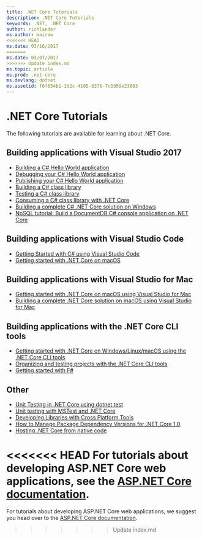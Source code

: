 ```yaml
---
title: .NET Core Tutorials
description: .NET Core Tutorials
keywords: .NET, .NET Core
author: richlander
ms.author: mairaw
<<<<<<< HEAD
ms.date: 03/16/2017
=======
ms.date: 03/07/2017
>>>>>>> Update index.md
ms.topic: article
ms.prod: .net-core
ms.devlang: dotnet
ms.assetid: f6f654b1-1d2c-4105-8376-7c1959e23803
---
```


# .NET Core Tutorials

The following tutorials are available for learning about .NET Core.

## Building applications with Visual Studio 2017

- [Building a C# Hello World application](../../csharp/getting-started/with-visual-studio.md)
- [Debugging your C# Hello World application](../../csharp/getting-started/debugging-with-visual-studio-2017.md)
- [Publishing your C# Hello World application](../../csharp/getting-started/publishing-with-visual-studio-2017.md)
- [Building a C# class library](../../csharp/getting-started/library-with-visual-studio.md)
- [Testing a C# class library](../../csharp/getting-started/testing-library-with-visual-studio.md)
- [Consuming a C# class library with .NET Core](../../csharp/getting-started/consuming-library-with-visual-studio.md)
- [Building a complete C# .NET Core solution on Windows](using-on-windows-full-solution.md)
- [NoSQL tutorial: Build a DocumentDB C# console application on .NET Core](https://docs.microsoft.com/azure/documentdb/documentdb-dotnetcore-get-started)

## Building applications with Visual Studio Code

- [Getting Started with C# using Visual Studio Code](../../csharp/getting-started/with-visual-studio-code.md)
- [Getting started with .NET Core on macOS](using-on-macos.md)

## Building applications with Visual Studio for Mac

- [Getting started with .NET Core on macOS using Visual Studio for Mac](using-on-mac-vs.md)
- [Building a complete .NET Core solution on macOS using Visual Studio for Mac](using-on-mac-vs-full-solution.md)

## Building applications with the .NET Core CLI tools

- [Getting started with .NET Core on Windows/Linux/macOS using the .NET Core CLI tools](using-with-xplat-cli.md)
- [Organizing and testing projects with the .NET Core CLI tools](testing-with-cli.md)
- [Getting started with F#](../../fsharp/tutorials/getting-started/getting-started-command-line.md)

## Other
- [Unit Testing in .NET Core using dotnet test](../testing/unit-testing-with-dotnet-test.md)
- [Unit testing with MSTest and .NET Core](../testing/unit-testing-with-mstest.md)
- [Developing Libraries with Cross Platform Tools](libraries.md)
- [How to Manage Package Dependency Versions for .NET Core 1.0](managing-package-dependency-versions.md)
- [Hosting .NET Core from native code](netcore-hosting.md)

<<<<<<< HEAD
For tutorials about developing ASP.NET Core web applications, see the [ASP.NET Core documentation](https://docs.microsoft.com/aspnet/core/).
=======
For tutorials about developing ASP.NET Core web applications, we suggest you head over to the [ASP.NET Core documentation](https://docs.microsoft.com/aspnet/core/).
>>>>>>> Update index.md
